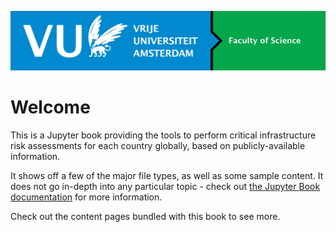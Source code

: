 ![](_static/images/vu_logo.jpg?h=750&w=1260)

# Welcome
This is a Jupyter book providing the tools to perform critical infrastructure risk assessments for each country globally, based on publicly-available information.

It shows off a few of the major file types, as well as some sample content.
It does not go in-depth into any particular topic - check out [the Jupyter Book documentation](https://jupyterbook.org) for more information.

Check out the content pages bundled with this book to see more.

```{tableofcontents}
```

